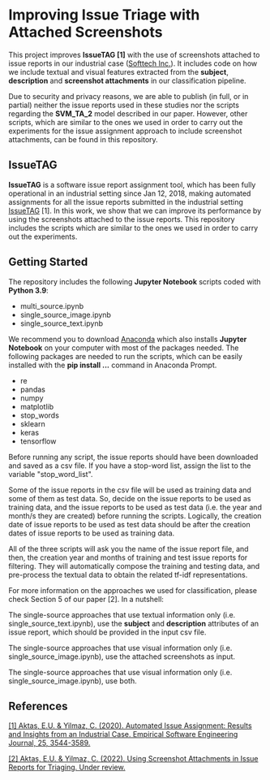 # Improving Issue Triage with Attached Screenshots

This project improves **IssueTAG [1]** with the use of screenshots attached to issue reports in our industrial case ([Softtech Inc.](https://softtech.com.tr/)). It includes code on how we include textual and visual features extracted from the **subject**, **description** and **screenshot attachments** in our classification pipeline. 

Due to security and privacy reasons, we are able to publish (in full, or in partial) neither the issue reports used in these studies nor the scripts regarding the **SVM_TA_2** model described in our paper. However, other scripts, which are similar to the ones we used in order to carry out the experiments for the issue assignment approach to include screenshot attachments, can be found in this repository. 

## IssueTAG

**IssueTAG** is a software issue report assignment tool, which has been fully operational in an industrial setting since Jan 12, 2018, making automated assignments for all the issue reports submitted in the industrial setting [IssueTAG](https://github.com/ethemutku/IssueTAG) [1]. In this work, we show that we can improve its performance by using the screenshots attached to the issue reports. This repository includes the scripts which are similar to the ones we used in order to carry out the experiments.

## Getting Started

The repository includes the following **Jupyter Notebook** scripts coded with **Python 3.9**: 

* multi_source.ipynb
* single_source_image.ipynb
* single_source_text.ipynb

We recommend you to download [Anaconda](https://www.anaconda.com/products/distribution) which also installs **Jupyter Notebook** on your computer with most of the packages needed. The following packages are needed to run the scripts, which can be easily installed with the **pip install ...** command in Anaconda Prompt. 

* re
* pandas
* numpy
* matplotlib 
* stop_words
* sklearn
* keras
* tensorflow

Before running any script, the issue reports should have been downloaded and saved as a csv file. If you have a stop-word list, assign the list to the variable "stop_word_list". 

Some of the issue reports in the csv file will be used as training data and some of them as test data. So, decide on the issue reports to be used as training data, and the issue reports to be used as test data (i.e. the year and month/s they are created) before running the scripts. Logically, the creation date of issue reports to be used as test data should be after the creation dates of issue reports to be used as training data. 

All of the three scripts will ask you the name of the issue report file, and then, the creation year and months of training and test issue reports for filtering. They will automatically compose the training and testing data, and pre-process the textual data to obtain the related tf-idf representations. 

For more information on the approaches we used for classification, please check Section 5 of our paper [2]. In a nutshell:

The single-source approaches that use textual information only (i.e. single_source_text.ipynb), use the **subject** and **description** attributes of an issue report, which should be provided in the input csv file. 

The single-source approaches that use visual information only (i.e. single_source_image.ipynb), use the attached screenshots as input. 

The single-source approaches that use visual information only (i.e. single_source_image.ipynb), use both. 

## References

[[1] Aktas, E.U. & Yilmaz, C. (2020). Automated Issue Assignment: Results and Insights from an Industrial Case. Empirical Software Engineering Journal, 25, 3544-3589.](https://link.springer.com/article/10.1007/s10664-020-09846-3)

[[2] Aktas, E.U. & Yilmaz, C. (2022). Using Screenshot Attachments in Issue Reports for Triaging. Under review.](...)
